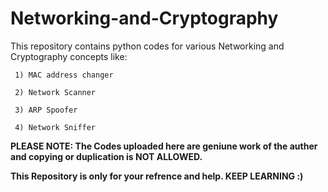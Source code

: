 # Networking-and-Cryptography
This repository contains python codes for various Networking and Cryptography concepts like:

     1) MAC address changer

     2) Network Scanner 
     
     3) ARP Spoofer
     
     4) Network Sniffer

**PLEASE NOTE: The Codes uploaded here are geniune work of the auther and copying or duplication is NOT ALLOWED.**

**This Repository is only for your refrence and help. KEEP LEARNING :)**
